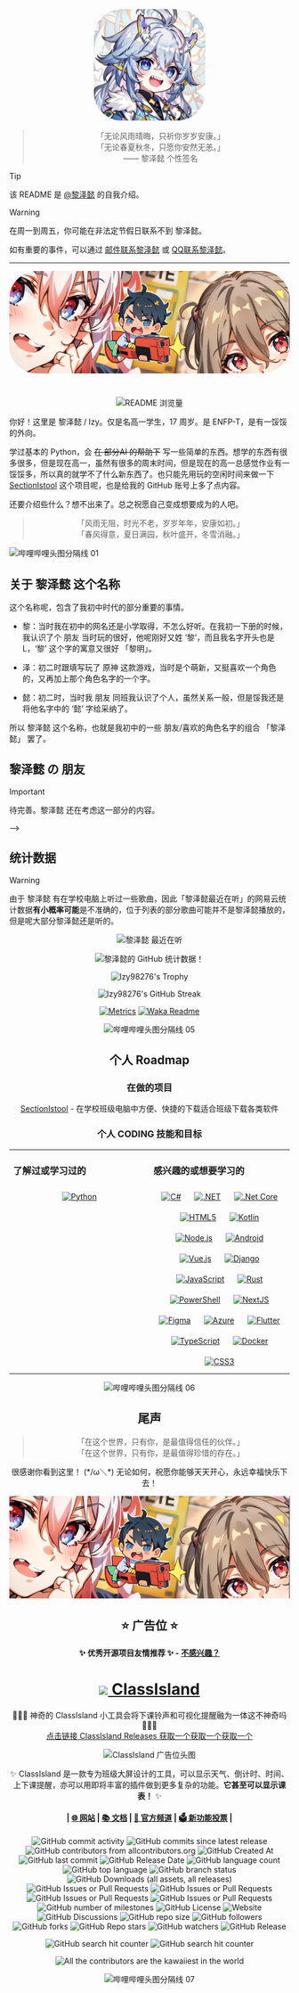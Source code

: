 <!--markdownlint-disable MD028 MD033 MD036 MD041 MD045-->

<div align="center">

<div align="center">
    <img src="assets/heart_round_cornered.png" width="200px" style="border-radius: 50px;">
</div>

> 「无论风雨晴晦，只祈你岁岁安康。」<br>
> 「无论春夏秋冬，只愿你安然无恙。」<br>
> —— 黎泽懿 个性签名

</div>

> [!TIP]
> 该 README 是 [@黎泽懿](https://github.com/lzy98276) 的自我介绍。

> [!WARNING]
>
> 在周一到周五，你可能在非法定节假日联系不到 黎泽懿。
>
> 如有重要的事件，可以通过 [邮件联系黎泽懿](mailto:lzy.12@outlook.com) 或 [QQ联系黎泽懿](https://qm.qq.com/q/xPMrlZ64lq)。

<!-- > [!CAUTION]
>
> 绫音的精神状态并不稳定，因此你可能会不定时看到绫音在部分平台异常活跃或极度兴奋，但大多数时候绫音可以自动调整回正常状态。这样的 [灵魂崩溃](#容器彼方赴尘绫音sc-和-silentcloudburst-的一切) 非绫音自身缺陷且可复原，因此一般情况下不必担心。
>
> 与绫音交流即代表你了解并接受上述内容。 -->

---

<div align="center">

<img src="assets/division_saint_cecilia.png" style="border-radius: 50px;" width="auto" height="auto">


#

![README 浏览量](https://komarev.com/ghpvc/?username=lzy98276&color=blue)

</div>

你好！这里是 黎泽懿 / lzy。仅是名高一学生，17 周岁。是 ENFP-T，是有一馁馁的外向。
<!-- 玩过 原神! 崩坏: 星穹铁道! Minecraft / 崩坏三 / 缺氧 / 地平线 5 / 欧洲卡车模拟器 / 泰坦陨落 2 / 恶魔轮盘 / 星露谷物语 / 俄罗斯钓鱼 / 未转尸变 / 传送门1/2 / 冰与火之舞 / APEX / 监狱建筑师 / 碧蓝航线 / PUPG / 王者荣耀 / 和平精英。-->

学过基本的 Python，会 ~~在 部分AI 的帮助下~~ 写一些简单的东西。想学的东西有很多很多，但是现在高一，虽然有很多的周末时间，但是现在的高一总感觉作业有一馁馁多，所以真的就学不了什么新东西了。也只能先用玩的空闲时间来做一下 [SectionIstool](https://github.com/SectionIstool/SectionIstool) 这个项目呢，也是给我的 GitHub 账号上多了点内容。

还要介绍些什么？想不出来了。总之祝愿自己变成想要成为的人吧。

<div align="center">

> 「风雨无阻，时光不老，岁岁年年，安康如初。」<br>
> 「春风得意，夏日满园，秋叶盛开，冬雪消融。」<br>

</div>

![哔哩哔哩头图分隔线 01](assets/division_bilibili_01.png)

## 关于 黎泽懿 这个名称
<div>

这个名称呢，包含了我初中时代的部分重要的事情。

- 黎：当时我在初中的网名还是小学取得，不怎么好听。在我初一下册的时候，我认识了个 朋友 当时玩的很好，他呢刚好又姓 ‘黎’，而且我名字开头也是L，‘黎’ 这个字的寓意又很好 「黎明」。

- 泽：初二时跟填写玩了 原神 这款游戏，当时是个萌新，又挺喜欢一个角色的，又再加上那个角色名字的一个字。

- 懿：初二时，当时我 朋友 同班我认识了个人，虽然关系一般，但是馁我还是将他名字中的 ‘懿’ 字给采纳了。

所以 黎泽懿 这个名称，也就是我初中的一些 朋友/喜欢的角色名字的组合 「黎泽懿」 罢了。

</div align="center">


<!-- ![哔哩哔哩头图分隔线 02](assets/division_bilibili_02.png)


![哔哩哔哩头图分隔线 03](assets/division_bilibili_03.png) -->

## 黎泽懿 の 朋友

> [!IMPORTANT]
>
> 待完善。黎泽懿 还在考虑这一部分的内容。

<!-- <div align="center">

<!-- ![哔哩哔哩头图分隔线 04](assets/division_bilibili_04.png) -->

<!-- </div> --> -->

## 统计数据

> [!WARNING]
> 由于 黎泽懿 有在学校电脑上听过一些歌曲，因此「黎泽懿最近在听」的网易云统计数据**有小概率可能**是不准确的，位于列表的部分歌曲可能并不是黎泽懿播放的，但是呢大部分黎泽懿还是听的。

<div align="center">

![黎泽懿 最近在听](https://netease-recent-profile.vercel.app/?id=3899071498&type=1&show_percent=1&column=2&number=10&title=%E7%BB%AB%E9%9F%B3%E6%9C%80%E8%BF%91%E5%9C%A8%E5%90%AC&size=60)

![黎泽懿的 GitHub 统计数据！](https://github-readme-stats.vercel.app/api?username=lzy98276&&show=reviews,discussions_started,discussions_answered,prs_merged,prs_merged_percentage&show_icons=true&include_all_commits=true&custom_title=黎泽懿的%20GitHub%20统计数据！&number_format=long&theme=gradient)

![lzy98276's Trophy](https://github-profile-trophy.vercel.app/?username=lzy98276)

![lzy98276's GitHub Streak](https://github-readme-streak-stats.herokuapp.com/?user=lzy98276)

<div>

[![Metrics](https://github.com/LyCecilion/LyCecilion/actions/workflows/metrics.yml/badge.svg?branch=main)](https://github.com/LyCecilion/LyCecilion/actions/workflows/metrics.yml) [![Waka Readme](https://github.com/LyCecilion/LyCecilion/actions/workflows/waka-readme.yml/badge.svg?branch=main)](https://github.com/LyCecilion/LyCecilion/actions/workflows/waka-readme.yml)

</div>

![哔哩哔哩头图分隔线 05](assets/division_bilibili_05.png)

##  个人 Roadmap

### 在做的项目

[SectionIstool](https://github.com/SectionIstool/SectionIstool) - 在学校班级电脑中方便、快捷的下载适合班级下载各类软件

### 个人 CODING 技能和目标

<table><tr><td valign="top" width="49%">

### 了解过或学习过的

<div align="center">  
<a href="https://www.python.org/" target="_blank"><img style="margin: 10px" src="https://profilinator.rishav.dev/skills-assets/python-original.svg" alt="Python" height="50" /></a>  
</div>

</td><td valign="top" width="49%">

### 感兴趣的或想要学习的

<div align="center">  
<a href="https://docs.microsoft.com/en-us/dotnet/csharp/" target="_blank"><img style="margin: 10px" src="https://profilinator.rishav.dev/skills-assets/csharp-original.svg" alt="C#" height="50" /></a>  
<a href="https://dotnet.microsoft.com/download/dotnet-framework" target="_blank"><img style="margin: 10px" src="https://profilinator.rishav.dev/skills-assets/dot-net-original-wordmark.svg" alt=".NET" height="50" /></a>  
<a href="https://dotnet.microsoft.com/download" target="_blank"><img style="margin: 10px" src="https://profilinator.rishav.dev/skills-assets/dotnetcore.png" alt=".Net Core" height="50" /></a>  
<a href="https://en.wikipedia.org/wiki/HTML5" target="_blank"><img style="margin: 10px" src="https://profilinator.rishav.dev/skills-assets/html5-original-wordmark.svg" alt="HTML5" height="50" /></a>  
<a href="https://kotlinlang.org/" target="_blank"><img style="margin: 10px" src="https://profilinator.rishav.dev/skills-assets/kotlinlang-icon.svg" alt="Kotlin" height="50" /></a>  
<a href="https://nodejs.org/" target="_blank"><img style="margin: 10px" src="https://profilinator.rishav.dev/skills-assets/nodejs-original-wordmark.svg" alt="Node.js" height="50" /></a>  
<a href="https://www.android.com/intl/en_in/" target="_blank"><img style="margin: 10px" src="https://profilinator.rishav.dev/skills-assets/android-original-wordmark.svg" alt="Android" height="50" /></a>  
<a href="https://vuejs.org/" target="_blank"><img style="margin: 10px" src="https://profilinator.rishav.dev/skills-assets/vuejs-original-wordmark.svg" alt="Vue.js" height="50" /></a>  
<a href="https://www.djangoproject.com/" target="_blank"><img style="margin: 10px" src="https://profilinator.rishav.dev/skills-assets/django-original.svg" alt="Django" height="50" /></a>  
<a href="https://www.javascript.com/" target="_blank"><img style="margin: 10px" src="https://profilinator.rishav.dev/skills-assets/javascript-original.svg" alt="JavaScript" height="50" /></a>  
<a href="https://www.rust-lang.org/" target="_blank"><img style="margin: 10px" src="https://profilinator.rishav.dev/skills-assets/rust-plain.svg" alt="Rust" height="50" /></a>  
<a href="https://docs.microsoft.com/en-us/powershell/" target="_blank"><img style="margin: 10px" src="https://profilinator.rishav.dev/skills-assets/powershell.png" alt="PowerShell" height="50" /></a>  
<a href="https://nextjs.org/" target="_blank"><img style="margin: 10px" src="https://profilinator.rishav.dev/skills-assets/nextjs.png" alt="NextJS" height="50" /></a>  
<a href="https://www.figma.com/" target="_blank"><img style="margin: 10px" src="https://profilinator.rishav.dev/skills-assets/figma-icon.svg" alt="Figma" height="50" /></a>  
<a href="https://azure.microsoft.com/en-in/" target="_blank"><img style="margin: 10px" src="https://profilinator.rishav.dev/skills-assets/microsoft_azure-icon.svg" alt="Azure" height="50" /></a>  
<a href="https://flutter.dev/" target="_blank"><img style="margin: 10px" src="https://profilinator.rishav.dev/skills-assets/flutterio-icon.svg" alt="Flutter" height="50" /></a>  
<a href="https://www.typescriptlang.org/" target="_blank"><img style="margin: 10px" src="https://profilinator.rishav.dev/skills-assets/typescript-original.svg" alt="TypeScript" height="50" /></a>  
<a href="https://www.docker.com/" target="_blank"><img style="margin: 10px" src="https://profilinator.rishav.dev/skills-assets/docker-original-wordmark.svg" alt="Docker" height="50" /></a>  
<a href="https://www.w3schools.com/css/" target="_blank"><img style="margin: 10px" src="https://profilinator.rishav.dev/skills-assets/css3-original-wordmark.svg" alt="CSS3" height="50" /></a>  
</div>

</td></tr></table>

![哔哩哔哩头图分隔线 06](assets/division_bilibili_06.png)

## 尾声

<div align="center">

> 「在这个世界，只有你，是最值得信任的伙伴。」<br>
> 「在这个世界，只有你，是最值得珍惜的存在。」<br>

很感谢你看到这里！ (\*/ω＼\*) 无论如何，祝愿你能够天天开心，永远幸福快乐下去！

![黎泽懿的 GitHub Profile 头图](assets/division_saint_cecilia.png)

</div>

<div align="center">

## ⭐ 广告位 ⭐

**✨ 优秀开源项目友情推荐 ✨ - [不感兴趣？](https://dxy.com/disease/26233/detail "很抱歉为你造成不好的浏览体验，点击这里以关闭广告。")**

# <a href="https://github.com/ClassIsland/ClassIsland"><image src="https://github.com/ClassIsland/ClassIsland/raw/master/ClassIsland/Assets/AppLogo_AppLogo.svg" height="25"/> ClassIsland</a>

🏫🧑‍🏫 神奇的 ClassIsland 小工具会将下课铃声和可视化提醒融为一体这不神奇吗 🧑‍🏫🏫<br>[点击链接 ClassIsland Releases 获取一个获取一个获取一个](https://github.com/ClassIsland/ClassIsland/releases)

<img src="https://github.com/user-attachments/assets/a815dd7d-8343-4da5-aee4-3f754aa297e4" alt="ClassIsland 广告位头图"><br>

✨ ClassIsland 是一款专为班级大屏设计的工具，可以显示天气、倒计时、时间、上下课提醒，亦可以用即将丰富的插件做到更多复杂的功能。**它甚至可以显示课表！** ✨

<!--markdownlint-disable-next-line MD001-->
#### | [🌐 网站](https://classisland.tech/) | [📚 文档](https://docs.classisland.tech/zh-cn/latest/) | [💬 官方频道](https://qm.qq.com/q/4NsDQKiAuQ) | [🗳 新功能投票](https://github.com/ClassIsland/voting/discussions?discussions_q=is%3Aopen+sort%3Atop) |

![GitHub commit activity](https://img.shields.io/github/commit-activity/t/ClassIsland/ClassIsland)
![GitHub commits since latest release](https://img.shields.io/github/commits-since/ClassIsland/ClassIsland/latest)
![GitHub contributors from allcontributors.org](https://img.shields.io/github/all-contributors/ClassIsland/ClassIsland)
![GitHub Created At](https://img.shields.io/github/created-at/ClassIsland/ClassIsland)
![GitHub last commit](https://img.shields.io/github/last-commit/ClassIsland/ClassIsland)
![GitHub Release Date](https://img.shields.io/github/release-date-pre/ClassIsland/ClassIsland)
![GitHub language count](https://img.shields.io/github/languages/count/ClassIsland/ClassIsland)
![GitHub top language](https://img.shields.io/github/languages/top/ClassIsland/ClassIsland)
![GitHub branch status](https://img.shields.io/github/checks-status/ClassIsland/ClassIsland/dev)
![GitHub Downloads (all assets, all releases)](https://img.shields.io/github/downloads/ClassIsland/ClassIsland/total)
![GitHub Issues or Pull Requests](https://img.shields.io/github/issues/ClassIsland/ClassIsland)
![GitHub Issues or Pull Requests](https://img.shields.io/github/issues-closed/ClassIsland/ClassIsland)
![GitHub Issues or Pull Requests](https://img.shields.io/github/issues-pr/ClassIsland/ClassIsland)
![GitHub Issues or Pull Requests](https://img.shields.io/github/issues-pr-closed/ClassIsland/ClassIsland)
![GitHub number of milestones](https://img.shields.io/github/milestones/all/ClassIsland/ClassIsland)
![GitHub License](https://img.shields.io/github/license/ClassIsland/ClassIsland)
![Website](https://img.shields.io/website?url=https%3A%2F%2Fclassisland.tech%2F)
![GitHub Discussions](https://img.shields.io/github/discussions/ClassIsland/ClassIsland)
![GitHub repo size](https://img.shields.io/github/repo-size/ClassIsland/ClassIsland)
![GitHub followers](https://img.shields.io/github/followers/ClassIsland)
![GitHub forks](https://img.shields.io/github/forks/ClassIsland/ClassIsland)
![GitHub Repo stars](https://img.shields.io/github/stars/ClassIsland/ClassIsland)
![GitHub watchers](https://img.shields.io/github/watchers/ClassIsland/ClassIsland)
![GitHub Release](https://img.shields.io/github/v/release/ClassIsland/ClassIsland?include_prereleases)

![GitHub search hit counter](https://img.shields.io/github/search/ClassIsland/ClassIsland/DryIce)
![GitHub search hit counter](https://img.shields.io/github/search/ClassIsland/ClassIsland/LyCecilion)

![All the contributors are the kawaiiest in the world](https://img.shields.io/badge/All%20the%20contributors-are%20the%20kawaiiest%20in%20the%20world-green)


![哔哩哔哩头图分隔线 07](assets/division_bilibili_07.png)
